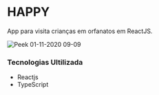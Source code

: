 # HAPPY

App para visita crianças em orfanatos em ReactJS.


![Peek 01-11-2020 09-09](https://user-images.githubusercontent.com/60434681/97803545-e15a6780-1c28-11eb-9984-32550bd7c1d1.gif)

### Tecnologias Ultilizada 
- Reactjs
- TypeScript

